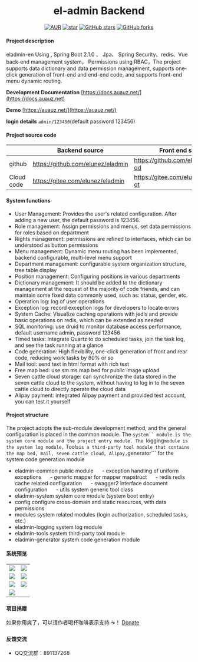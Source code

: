 <h1 style="text-align: center">el-admin Backend</h1>
<div style="text-align: center">

[![AUR](https://img.shields.io/badge/license-Apache%20License%202.0-blue.svg)](https://github.com/elunez/eladmin/blob/master/LICENSE)
[![star](https://gitee.com/elunez/eladmin/badge/star.svg?theme=white)](https://gitee.com/elunez/eladmin)
[![GitHub stars](https://img.shields.io/github/stars/elunez/eladmin.svg?style=social&label=Stars)](https://github.com/elunez/eladmin)
[![GitHub forks](https://img.shields.io/github/forks/elunez/eladmin.svg?style=social&label=Fork)](https://github.com/elunez/eladmin)

</div>

#### Project description 
eladmin-en Using , Spring Boot 2.1.0 、 Jpa、 Spring Security、redis、Vue back-end management system， Permissions using RBAC，The project supports data dictionary and data permission management, supports one-click generation of front-end and end-end code, and supports front-end menu dynamic routing.

**Development Documentation**  [https://docs.auauz.net/](https://docs.auauz.net)

**Demo**  [https://auauz.net/](https://auauz.net/)

**login details** ```admin/123456```(default password 123456)

#### Project source code

|     |   Backend source  |   Front end source  |
|---  |--- | --- |
|  github   |  https://github.com/elunez/eladmin   |  https://github.com/elunez/eladmin-qd   |
|  Cloud code   |  https://gitee.com/elunez/eladmin   |  https://gitee.com/elunez/eladmin-qt   |

####  System functions
- User Management: Provides the user's related configuration. After adding a new user, the default password is 123456.
- Role management: Assign permissions and menus, set data permissions for roles based on department
- Rights management: permissions are refined to interfaces, which can be understood as button permissions
- Menu management: Dynamic menu routing has been implemented, backend configurable, multi-level menu support
- Department management: configurable system organization structure, tree table display
- Position management: Configuring positions in various departments
- Dictionary management: It should be added to the dictionary management at the request of the majority of code friends, and can maintain some fixed data commonly used, such as: status, gender, etc.
- Operation log: log of user operations
- Exception log: record exception logs for developers to locate errors
- System Cache: Visualize caching operations with jedis and provide basic operations on redis, which can be extended as needed
- SQL monitoring: use druid to monitor database access performance, default username admin, password 123456
- Timed tasks: Integrate Quartz to do scheduled tasks, join the task log, and see the task running at a glance
- Code generation: High flexibility, one-click generation of front and rear code, reducing work tasks by 80% or so
- Mail tool: send text in html format with rich text
- Free map bed: use sm.ms map bed for public image upload
- Seven cattle cloud storage: can synchronize the data stored in the seven cattle cloud to the system, without having to log in to the seven cattle cloud to directly operate the cloud data
- Alipay payment: integrated Alipay payment and provided test account, you can test it yourself

#### Project structure
The project adopts the sub-module development method, and the general configuration is placed in the common module. 
The ```system`` module is the system core module and the project entry module. The ```logging``` module is the system log module, ``` Tools``` is a third-party tool module that contains the map bed, mail, seven cattle cloud, Alipay, ```generator``` for the system code generation module
- eladmin-common public module
     - exception handling of uniform exceptions
     - generic mapper for mapper mapstruct
     - redis redis cache related configuration
     - swagger2 interface document configuration
     - utils system generic tool class
- eladmin-system system core module (system boot entry)
- config configure cross-domain and static resources, with data permissions
- modules system related modules (login authorization, scheduled tasks, etc.)
- eladmin-logging system log module
- eladmin-tools system third-party tool module
- eladmin-generator system code generation module
#### 系统预览
<table>
    <tr>
        <td><img src="https://i.loli.net/2019/05/18/5cdf77fa8144d68788.png"/></td>
        <td><img src="https://i.loli.net/2019/05/18/5cdf7763993e361778.png"/></td>
    </tr>
    <tr>
        <td><img src="https://i.loli.net/2019/05/18/5cdf7763971d453615.png"/></td>
        <td><img src="https://i.loli.net/2019/05/18/5cdf77632e85a60423.png"/></td>
    </tr>
    <tr>
        <td><img src="https://i.loli.net/2019/05/18/5cdf77632b4b090165.png"/></td>
        <td><img src="https://i.loli.net/2019/05/18/5cdf77639929277783.png"/></td>
    </tr>
    <tr>   
 <td><img src="https://i.loli.net/2019/05/18/5cdf78969adc389599.png"/></td>
    </tr>
</table>

#### 项目捐赠
如果你用爽了，可以请作者喝杯咖啡表示支持 ☕️！ [Donate](https://docs.auauz.net/#/jz)
#### 反馈交流
- QQ交流群：891137268
